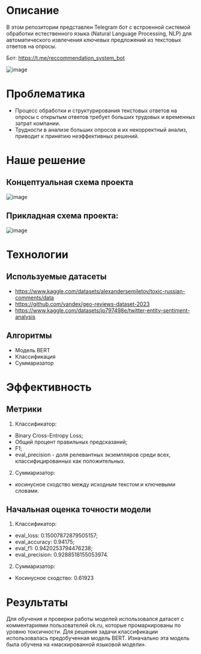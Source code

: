 # Описание

В этом репозитории представлен Telegram бот с встроенной системой обработки естественного языка (Natural Language Processing, NLP) для автоматического извлечения ключевых предложений из текстовых ответов на опросы. 

Бот: https://t.me/reccommendation_system_bot

![image](https://github.com/Eugene531/NLP_project/assets/62638634/0e6d8a8d-ae1b-4862-b92f-c7301bd45e5e)


# Проблематика

- Процесс обработки и структурирования текстовых ответов на опросы с открытым ответов требует больших трудовых и временных затрат компании. 
- Трудности в анализе больших опросов и их некорректный анализ, приводит к  принятию неэффективных решений. 

# Наше решение

## Концептуальная схема проекта

![image](https://github.com/Eugene531/NLP_project/assets/62638634/38454e55-96b5-4b61-acbc-c25bc45b1a25)

## Прикладная схема проекта: 

![image](https://github.com/Eugene531/NLP_project/assets/62638634/a60ce5a3-2f06-439d-a196-74b82eadbc94)

# Технологии

## Используемые датасеты

- https://www.kaggle.com/datasets/alexandersemiletov/toxic-russian-comments/data
- https://github.com/yandex/geo-reviews-dataset-2023
- https://www.kaggle.com/datasets/jp797498e/twitter-entity-sentiment-analysis

## Алгоритмы

- Модель BERT
- Классификация
- Суммаризатор

# Эффективность

## Метрики

1. Классификатор:

- Binary Cross-Entropy Loss;  
- Общий процент правильных предсказаний;  
- F1;  
- eval_precision - доля релевантных экземпляров среди всех, классифицированных как положительных.
  
2. Суммаризатор:
   
- косинусное сходство между исходным текстом и ключевыми словами.

## Начальная оценка точности модели

1. Классификатор:
   
- eval_loss: 0.15007872879505157;
- eval_accuracy: 0.94175;
- eval_f1: 0.9420253794476238;
- eval_precision: 0.9288518155053974.
  
2. Суммаризатор:
   
- Косинусное сходство: 0.61923

# Результаты

Для обучения и проверки работы моделей использовался датасет с комментариями пользователей ok.ru, которые промаркированы по уровню токсичности. Для решения задачи классификации использовалась предобученная модель BERT. Изначально эта модель была обучена на «маскированной языковой модели».



